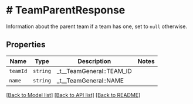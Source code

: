 # # TeamParentResponse

Information about the parent team if a team has one, set to `null` otherwise.

## Properties

Name | Type | Description | Notes
------------ | ------------- | ------------- | -------------
| `teamId` | ```string``` |  _t__TeamGeneral::TEAM_ID  |  |
| `name` | ```string``` |  _t__TeamGeneral::NAME  |  |

[[Back to Model list]](../../README.md#models) [[Back to API list]](../../README.md#endpoints) [[Back to README]](../../README.md)
